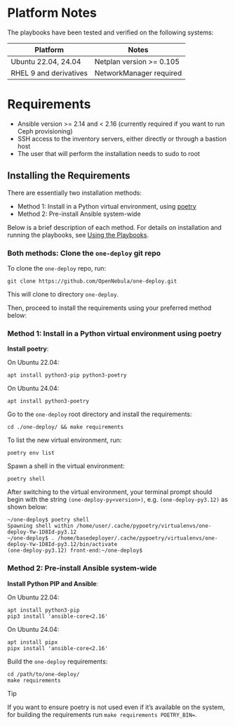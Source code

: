 [//]: # ( vim: set wrap : )

# Platform Notes

The playbooks have been tested and verified on the following systems:

| Platform               | Notes                    |
| ---------------------- | ------------------------ |
| Ubuntu 22.04, 24.04    | Netplan version >= 0.105 |
| RHEL 9 and derivatives | NetworkManager required  |

# Requirements

* Ansible version >= 2.14 and < 2.16 (currently required if you want to run Ceph provisioning)
* SSH access to the inventory servers, either directly or through a bastion host
* The user that will perform the installation needs to sudo to root

## Installing the Requirements
There are essentially two installation methods:

* Method 1: Install in a Python virtual environment, using [poetry](https://python-poetry.org/)
* Method 2: Pre-install Ansible system-wide

Below is a brief description of each method. For details on installation and running the playbooks, see [Using the Playbooks](sys_use).

### Both methods: Clone the `one-deploy` git repo

To clone the `one-deploy` repo, run:

```
git clone https://github.com/OpenNebula/one-deploy.git
```

This will clone to directory `one-deploy`.

Then, proceed to install the requirements using your preferred method below:

### Method 1: Install in a Python virtual environment using poetry

**Install poetry**:

On Ubuntu 22.04:
```
apt install python3-pip python3-poetry
```

On Ubuntu 24.04:
```
apt install python3-poetry
```

Go to the `one-deploy` root directory and install the requirements:

```
cd ./one-deploy/ && make requirements
```

To list the new virtual environment, run:
```
poetry env list
```

Spawn a shell in the virtual environment:
```
poetry shell
```

After switching to the virtual environment, your terminal prompt should begin with the string `(one-deploy-py<version>)`, e.g. `(one-deploy-py3.12)` as shown below:

```
~/one-deploy$ poetry shell
Spawning shell within /home/user/.cache/pypoetry/virtualenvs/one-deploy-Yw-1D8Id-py3.12
~/one-deploy$ . /home/basedeployer/.cache/pypoetry/virtualenvs/one-deploy-Yw-1D8Id-py3.12/bin/activate
(one-deploy-py3.12) front-end:~/one-deploy$
```

### Method 2: Pre-install Ansible system-wide

**Install Python PIP and Ansible**:

On Ubuntu 22.04:
```
apt install python3-pip
pip3 install 'ansible-core<2.16'
```

On Ubuntu 24.04:
```
apt install pipx
pipx install 'ansible-core<2.16'
```



Build the `one-deploy` requirements:
```
cd /path/to/one-deploy/
make requirements
```

> [!TIP]
> If you want to ensure poetry is not used even if it’s available on the system, for building the requirements run `make requirements POETRY_BIN=`.

